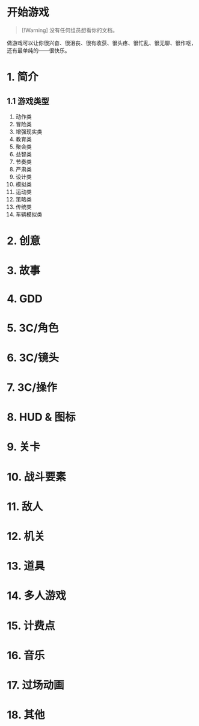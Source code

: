 # 开始游戏

> [!Warning] 没有任何组员想看你的文档。

做游戏可以让你很兴奋、很沮丧、很有收获、很头疼、很忙乱、很无聊、很作呕，还有最单纯的——很快乐。
# 1. 简介

## 1.1 游戏类型

1. 动作类
2. 冒险类
3. 增强现实类
4. 教育类
5. 聚会类
6. 益智类
7. 节奏类
8. 严肃类
9. 设计类
10. 模拟类
11. 运动类
12. 策略类
13. 传统类
14. 车辆模拟类

# 2. 创意


# 3. 故事


# 4. GDD


# 5. 3C/角色


# 6. 3C/镜头


# 7. 3C/操作


# 8. HUD & 图标


# 9. 关卡


# 10. 战斗要素


# 11. 敌人


# 12. 机关


# 13. 道具


# 14. 多人游戏


# 15. 计费点


# 16. 音乐


# 17. 过场动画


# 18. 其他




